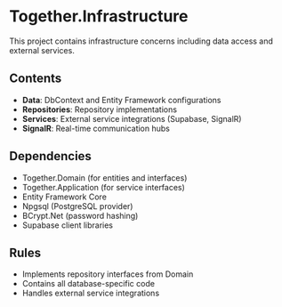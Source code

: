 # Together.Infrastructure

This project contains infrastructure concerns including data access and external services.

## Contents

- **Data**: DbContext and Entity Framework configurations
- **Repositories**: Repository implementations
- **Services**: External service integrations (Supabase, SignalR)
- **SignalR**: Real-time communication hubs

## Dependencies

- Together.Domain (for entities and interfaces)
- Together.Application (for service interfaces)
- Entity Framework Core
- Npgsql (PostgreSQL provider)
- BCrypt.Net (password hashing)
- Supabase client libraries

## Rules

- Implements repository interfaces from Domain
- Contains all database-specific code
- Handles external service integrations
